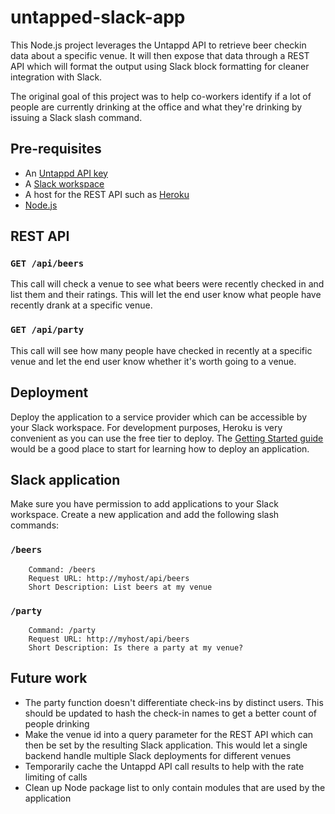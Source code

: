 # untapped-slack-app

This Node.js project leverages the Untappd API to retrieve beer checkin data about a specific venue. It will then expose that data through a REST API which will format the output using Slack block formatting for cleaner integration with Slack. 

The original goal of this project was to help co-workers identify if a lot of people are currently drinking at the office and what they're drinking by issuing a Slack slash command.

## Pre-requisites

* An [Untappd API key](https://untappd.com/api/docs)
* A [Slack workspace](https://slack.com/)
* A host for the REST API such as [Heroku](https://www.heroku.com/)
* [Node.js](https://nodejs.org/en/)

## REST API

### `GET /api/beers`

This call will check a venue to see what beers were recently checked in and list them and their ratings. This will let the end user know what people have recently drank at a specific venue.

### `GET /api/party`

This call will see how many people have checked in recently at a specific venue and let the end user know whether it's worth going to a venue.

## Deployment

Deploy the application to a service provider which can be accessible by your Slack workspace. For development purposes, Heroku is very convenient as you can use the free tier to deploy. The [Getting Started guide](https://devcenter.heroku.com/articles/getting-started-with-nodejs?singlepage=true) would be a good place to start for learning how to deploy an application.

## Slack application

Make sure you have permission to add applications to your Slack workspace. Create a new application and add the following slash commands:

### `/beers`

        Command: /beers
        Request URL: http://myhost/api/beers
        Short Description: List beers at my venue

### `/party`

        Command: /party
        Request URL: http://myhost/api/beers
        Short Description: Is there a party at my venue?

## Future work

* The party function doesn't differentiate check-ins by distinct users. This should be updated to hash the check-in names to get a better count of people drinking
* Make the venue id into a query parameter for the REST API which can then be set by the resulting Slack application. This would let a single backend handle multiple Slack deployments for different venues
* Temporarily cache the Untappd API call results to help with the rate limiting of calls
* Clean up Node package list to only contain modules that are used by the application
